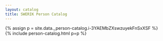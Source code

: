 ```yaml
---
layout: catalog
title: SWERIK Person Catalog
---
```

{% assign p = site.data._person-catalog.i-3YAEMbZXswzuyekFnSxXSF %}
{% include person-catalog.html p=p %}

